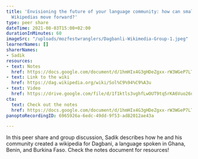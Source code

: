 ```yaml
---
title: 'Envisioning the future of your language community: how can small language
  Wikipedias move forward?'
type: peer share
dateTime: 2021-08-03T15:00+02:00
durationInMinutes: 60
imageSrc: "/uploads/mozfestwranglers/Dagbanli-Wikimedia-Group-1.jpeg"
learnerNames: []
sharerNames:
- Sadik
resources:
- text: Notes
  href: https://docs.google.com/document/d/1hmHIx4G3gHDeZgxx-rW3WGeP7LTEsETkv1Pyj9EZaXM/edit
- text: Link to the wiki
  href: https://dag.wikipedia.org/wiki/Sol%C9%94%C9%A3u
- text: Video
  href: https://drive.google.com/file/d/1f1ktls3vghfLwOUT9tq5rKA6Vuo26u0n/view
cta:
  text: Check out the notes
  href: https://docs.google.com/document/d/1hmHIx4G3gHDeZgxx-rW3WGeP7LTEsETkv1Pyj9EZaXM/edit
panoptoRecordingID: 6965926a-6edc-49dd-9f53-ad82012ae43a

---
```

In this peer share and group discussion, Sadik describes how he and his community created a wikipedia for Dagbani, a language spoken in Ghana, Benin, and Burkina Faso. Check the notes document for resources!